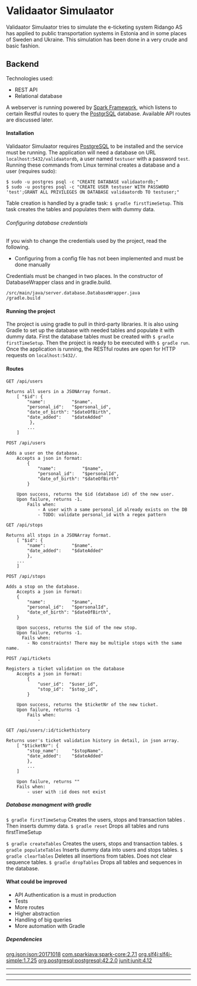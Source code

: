 # Validaator Simulaator

Validaator Simulaator tries to simulate the e-ticketing system Ridango AS has applied to public transportation systems in Estonia and in some places of Sweden and Ukraine. This simulation has been done in a very crude and basic fashion.

## Backend

Technologies used:
  - REST API
  - Relational database

A webserver is running powered by [Spark Framework](http://sparkjava.com/), which listens to certain Restful routes to query the [PostgrSQL](https://www.postgresql.org/) database. Available API routes are discussed later.

#### Installation

Validaator Simulaator requires [PostgreSQL](https://www.postgresql.org/download/) to be installed and the service must be running.
The application will need a database on URL ```localhost:5432/validaatordb```, a user named ```testuser``` with a password ```test```.
Running these commands from Linux terminal creates a database and a user (requires sudo):
```
$ sudo -u postgres psql -c "CREATE DATABASE validaatordb;"
$ sudo -u postgres psql -c "CREATE USER testuser WITH PASSWORD 'test';GRANT ALL PRIVILEGES ON DATABASE validaatordb TO testuser;"
```
Table creation is handled by a gradle task: ```$ gradle firstTimeSetup```. This task creates the tables and populates them with dummy data.
###### Configuring database credentials
If you wish to change the credentials used by the project, read the following.
* Configuring from a config file has not been implemented and must be done manually

Credentials must be changed in two places.
In the constructor of DatabaseWrapper class and in gradle.build.
```
/src/main/java/server.database.DatabaseWrapper.java
/gradle.build
```
#### Running the project
The project is using gradle to pull in third-party libraries. It is also using Gradle to set up the database with needed tables and populate it with dummy data.
First the database tables must be created with ```$ gradle firstTimeSetup```.
Then the project is ready to be executed with ```$ gradle run```.
Once the application is running, the RESTful routes are open for HTTP requests on ```localhost:5432/```.

#### Routes
```GET /api/users```

    Returns all users in a JSONArray format.
        [ "$id": {
            "name":          "$name".
            "personal_id":   "$personal_id",
            "date_of_birth": "$dateOfBirth",
            "date_added":    "$dateAdded"
             },
            ...
        ]
```POST /api/users```

    Adds a user on the database.
        Accepts a json in format:
            {
                "name":          "$name",
                "personal_id":   "$personalId",
                "date_of_birth": "$dateOfBirth"
            }

        Upon success, returns the $id (database id) of the new user.
        Upon failure, returns -1.
            Fails when:
                - A user with a same personal_id already exists on the DB
                - TODO: validate personal_id with a regex pattern
```GET /api/stops```

    Returns all stops in a JSONArray format.
        [ "$id": {
            "name":          "$name".
            "date_added":    "$dateAdded"
            },
        ...
        ]
```POST /api/stops```

    Adds a stop on the database.
        Accepts a json in format:
        {
            "name":          "$name",
            "personal_id":   "$personalId",
            "date_of_birth": "$dateOfBirth",
        }

        Upon success, returns the $id of the new stop.
        Upon failure, returns -1.
          Fails when:
            - No constraints! There may be multiple stops with the same name.

```POST /api/tickets```

    Registers a ticket validation on the database
        Accepts a json in format:
            {
                "user_id":  "$user_id",
                "stop_id":  "$stop_id",
            }

        Upon success, returns the $ticketNr of the new ticket.
        Upon failure, returns -1
            Fails when:
                -
```GET /api/users/:id/tickethistory```

    Returns user's ticket validation history in detail, in json array.
        [ "$ticketNr": {
            "stop_name":     "$stopName".
            "date_added":    "$dateAdded"
            },
            ...
        ]

        Upon failure, returns ""
        Fails when:
            - user with :id does not exist

##### Database managment with gradle
```$ gradle firstTimeSetup```
Creates the users, stops and transaction tables . Then inserts dummy data.
```$ gradle reset```
Drops all tables and runs firstTimeSetup

```$ gradle createTables```
Creates the users, stops and transaction tables.
```$ gradle populateTables```
Inserts dummy data into users and stops tables.
```$ gradle clearTables```
Deletes all insertions from tables. Does not clear sequence tables.
```$ gradle dropTables```
Drops all tables and sequences in the database.


#### What could be improved

 - API Authentication is a must in production
 - Tests
 - More routes
 - Higher abstraction
 - Handling of big queries
 - More automation with Gradle

##### Dependencies
[org.json:json:20171018](https://mvnrepository.com/artifact/org.json/json/20171018)
[com.sparkjava:spark-core:2.7.1](https://mvnrepository.com/artifact/com.sparkjava/spark-core/2.3)
[org.slf4j:slf4j-simple:1.7.25](https://mvnrepository.com/artifact/org.slf4j/slf4j-simple)
[org.postgresql:postgresql:42.2.0](https://mvnrepository.com/artifact/org.postgresql/postgresql/42.2.0)
[junit:junit:4.12](https://mvnrepository.com/artifact/junit/junit/4.12)

----------------------------------------
----------------------------------------
----------------------------------------
